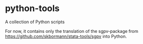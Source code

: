 # python-tools
A collection of Python scripts

For now, it contains only the translation of the sgpv-package from https://github.com/skbormann/stata-tools/sgpv
into Python.
